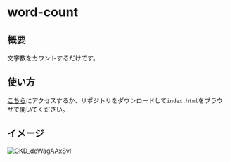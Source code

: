 # word-count

## 概要
文字数をカウントするだけです。

## 使い方
[こちら](https://mnt1fg.net/word-count/)にアクセスするか、リポジトリをダウンロードして`index.html`をブラウザで開いてください。

## イメージ
![GKD_deWagAAxSvl](https://github.com/Manato1fg/word-count/assets/21980635/a95afc3e-fa03-4312-8cd5-5b425fbd877e)
